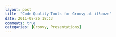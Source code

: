 ```yaml
---
layout: post
title: "Code Quality Tools for Groovy at itBooze"
date: 2011-08-26 18:53
comments: true
categories: [Groovy, Presentations]
---
```


<object width="640" height="480"><param name="movie" value="//www.youtube.com/v/HKqxexEdL5g?version=3&amp;hl=en_US"></param><param name="allowFullScreen" value="true"></param><param name="allowscriptaccess" value="always"></param><embed src="//www.youtube.com/v/HKqxexEdL5g?version=3&amp;hl=en_US" type="application/x-shockwave-flash" width="640" height="480" allowscriptaccess="always" allowfullscreen="true"></embed></object>


